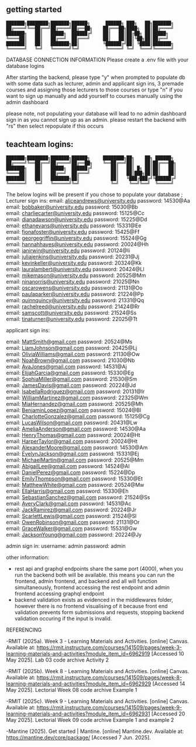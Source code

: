 ## getting started

```
███████╗████████╗███████╗██████╗      ██████╗ ███╗   ██╗███████╗
██╔════╝╚══██╔══╝██╔════╝██╔══██╗    ██╔═══██╗████╗  ██║██╔════╝
███████╗   ██║   █████╗  ██████╔╝    ██║   ██║██╔██╗ ██║█████╗
╚════██║   ██║   ██╔══╝  ██╔═══╝     ██║   ██║██║╚██╗██║██╔══╝
███████║   ██║   ███████╗██║         ╚██████╔╝██║ ╚████║███████╗
╚══════╝   ╚═╝   ╚══════╝╚═╝          ╚═════╝ ╚═╝  ╚═══╝╚══════╝
```

DATABASE CONNECTION INFORMATION
Please create a .env file with your database logins

After starting the backend, please type "y" when prompted to populate db with some data such as lecturer, admin and applicant sign ins, 3 premade courses and assigning those lecturers to those courses
or type "n" if you want to sign up manually and add yourself to courses manually using the admin dashboard

please note, not populating your database will lead to no admin dashboard sign in as you cannot sign up as an admin.
please restart the backend with "rs" then select repopulate if this occurs

## teachteam logins:

```
███████╗████████╗███████╗██████╗     ████████╗██╗    ██╗ ██████╗
██╔════╝╚══██╔══╝██╔════╝██╔══██╗    ╚══██╔══╝██║    ██║██╔═══██╗
███████╗   ██║   █████╗  ██████╔╝       ██║   ██║ █╗ ██║██║   ██║
╚════██║   ██║   ██╔══╝  ██╔═══╝        ██║   ██║███╗██║██║   ██║
███████║   ██║   ███████╗██║            ██║   ╚███╔███╔╝╚██████╔╝
╚══════╝   ╚═╝   ╚══════╝╚═╝            ╚═╝    ╚══╝╚══╝  ╚═════╝
```

The below logins will be present if you chose to populate your database
;
Lecturer sign ins:
email: aliceandrews@university.edu password: 14530@Aa  
email: bobbaker@university.edu password: 15030@Bb  
email: charliecarter@university.edu password: 15125@Cc  
email: dianadawson@university.edu password: 15225@Dd  
email: ethanevans@university.edu password: 15331@Ee  
email: fionafoster@university.edu password: 15425@Ff  
email: georgegriffin@university.edu password: 15524@Gg  
email: hannahhayes@university.edu password: 20024@Hh  
email: ianirwin@university.edu password: 20124@Ii  
email: juliajenkins@university.edu password: 20231@Jj  
email: kevinkeller@university.edu password: 20324@Kk  
email: lauralambert@university.edu password: 20424@Ll  
email: mikemason@university.edu password: 20525@Mm  
email: ninanorris@university.edu password: 21025@Nn  
email: oscarowens@university.edu password: 21131@Oo  
email: paulaparker@university.edu password: 21224@Pp  
email: quinnquincy@university.edu password: 21331@Qq  
email: rachelreed@university.edu password: 21424@Rr  
email: samscott@university.edu password: 21524@Ss  
email: tinaturner@university.edu password: 22025@Tt

applicant sign ins:

email: MattSmith@gmail.com password: 20524@Ms  
email: LiamJohnson@gmail.com password: 20425@Lj  
email: OliviaWilliams@gmail.com password: 21130@Ow  
email: NoahBrown@gmail.com password: 21030@Nb  
email: AvaJones@gmail.com password: 14531@Aj  
email: ElijahGarcia@gmail.com password: 15330@Eg  
email: SophiaMiller@gmail.com password: 21530@Sm  
email: JamesDavis@gmail.com password: 20224@Jd  
email: IsabellaRodriguez@gmail.com password: 20131@Ir  
email: WilliamMartinez@gmail.com password: 22325@Wm  
email: MiaHernandez@gmail.com password: 20525@Mh  
email: BenjaminLopez@gmail.com password: 15024@Bl  
email: CharlotteGonzalez@gmail.com password: 15125@Cg  
email: LucasWilson@gmail.com password: 20431@Lw  
email: AmeliaAnderson@gmail.com password: 14530@Aa  
email: HenryThomas@gmail.com password: 20024@Ht  
email: HarperTaylor@gmail.com password: 20024@Ht  
email: AlexanderMoore@gmail.com password: 14530@Am  
email: EvelynJackson@gmail.com password: 15331@Ej  
email: MichaelMartin@gmail.com password: 20525@Mm  
email: AbigailLee@gmail.com password: 14524@Al  
email: DanielPerez@gmail.com password: 15224@Dp  
email: EmilyThompson@gmail.com password: 15330@Et  
email: MatthewWhite@gmail.com password: 20524@Mw  
email: EllaHarris@gmail.com password: 15330@Eh  
email: SebastianSanchez@gmail.com password: 21524@Ss  
email: AveryClark@gmail.com password: 14531@Ac  
email: JackRamirez@gmail.com password: 20224@Jr  
email: ScarlettLewis@gmail.com password: 21524@Sl  
email: OwenRobinson@gmail.com password: 21131@Or  
email: GraceWalker@gmail.com password: 15531@Gw  
email: JacksonYoung@gmail.com password: 20224@Jy

admin sign in:
username: admin password: admin

other information:

- rest api and graphql endpoints share the same port (4000), when you run the backend both will be available.
  this means you can run the frontend, admin frontend, and backend and all will function simultaneously, frontend accessing
  the rest endpoint and admin frontend accessing graphql endpoint
- backend validation exists as evidenced in the middlewares folder, however there is no frontend visualising of it because
  front end validation prevents form submissions and requests, stopping backend validation occuring if the input is invalid.

REFERENCING

-RMIT (2025a). Week 3 - Learning Materials and Activities. [online] Canvas. Available at: https://rmit.instructure.com/courses/141509/pages/week-3-learning-materials-and-activities?module_item_id=6962919 [Accessed 10 May 2025].
Lab 03 code archive
Activity 2

-RMIT (2025b). Week 8 - Learning Materials and Activities. [online] Canvas. Available at: https://rmit.instructure.com/courses/141509/pages/week-8-learning-materials-and-activities?module_item_id=6962929 [Accessed 14 May 2025].
Lectorial Week 08 code archive
Example 1

-RMIT (2025c). Week 9 - Learning Materials and Activities. [online] Canvas. Available at: https://rmit.instructure.com/courses/141509/pages/week-9-learning-materials-and-activities?module_item_id=6962931 [Accessed 20 May 2025].
Lectorial Week 09 code archive
Example 1 and example 2

-Mantine (2025). Get started | Mantine. [online] Mantine.dev. Available at: https://mantine.dev/core/package/ [Accessed 7 Jun. 2025].

